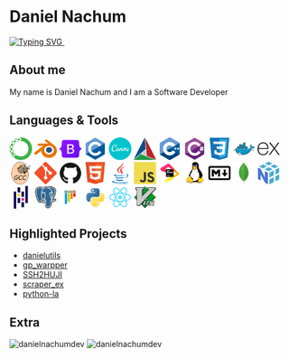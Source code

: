 <!-- markdownlint-disable MD033 MD041-->

<div >
<h1>
Daniel Nachum
</h1>
<div >
<a href="https://git.io/typing-svg" >
<img src="https://readme-typing-svg.herokuapp.com?font=Fira+Code&size=20&color=36BCF7FF&pause=250&width=800&height=75&lines=Software%20Developer;Musician" alt="Typing SVG" />
</a>
<img src="https://github-readme-stats.vercel.app/api?username=danielnachumdev&show_icons=true&locale=en&theme=grovbox" alt="" />
</div>
<div >
<h2>
About me
</h2>
My name is Daniel Nachum and I am a Software Developer
</div>
<div >
<h2>
Languages & Tools
</h2>
<img src="https://raw.githubusercontent.com/devicons/devicon/master/icons/anaconda/anaconda-original.svg" width="40" height="40" alt="anaconda" />
<img src="https://raw.githubusercontent.com/devicons/devicon/master/icons/blender/blender-original.svg" width="40" height="40" alt="blender" />
<img src="https://raw.githubusercontent.com/devicons/devicon/master/icons/bootstrap/bootstrap-original.svg" width="40" height="40" alt="bootstrap" />
<img src="https://raw.githubusercontent.com/devicons/devicon/master/icons/c/c-original.svg" width="40" height="40" alt="c" />
<img src="https://raw.githubusercontent.com/devicons/devicon/master/icons/canva/canva-original.svg" width="40" height="40" alt="canva" />
<img src="https://raw.githubusercontent.com/devicons/devicon/master/icons/cmake/cmake-original.svg" width="40" height="40" alt="cmake" />
<img src="https://raw.githubusercontent.com/devicons/devicon/master/icons/cplusplus/cplusplus-original.svg" width="40" height="40" alt="cplusplus" />
<img src="https://raw.githubusercontent.com/devicons/devicon/master/icons/csharp/csharp-original.svg" width="40" height="40" alt="csharp" />
<img src="https://raw.githubusercontent.com/devicons/devicon/master/icons/css3/css3-original.svg" width="40" height="40" alt="css3" />
<img src="https://raw.githubusercontent.com/devicons/devicon/master/icons/docker/docker-original.svg" width="40" height="40" alt="docker" />
<img src="https://raw.githubusercontent.com/devicons/devicon/master/icons/express/express-original.svg" width="40" height="40" alt="express" />
<img src="https://raw.githubusercontent.com/devicons/devicon/master/icons/gcc/gcc-original.svg" width="40" height="40" alt="gcc" />
<img src="https://raw.githubusercontent.com/devicons/devicon/master/icons/git/git-original.svg" width="40" height="40" alt="git" />
<img src="https://raw.githubusercontent.com/devicons/devicon/master/icons/github/github-original.svg" width="40" height="40" alt="github" />
<img src="https://raw.githubusercontent.com/devicons/devicon/master/icons/html5/html5-original.svg" width="40" height="40" alt="html5" />
<img src="https://raw.githubusercontent.com/devicons/devicon/master/icons/java/java-original.svg" width="40" height="40" alt="java" />
<img src="https://raw.githubusercontent.com/devicons/devicon/master/icons/javascript/javascript-original.svg" width="40" height="40" alt="javascript" />
<img src="https://raw.githubusercontent.com/devicons/devicon/master/icons/jetbrains/jetbrains-original.svg" width="40" height="40" alt="jetbrains" />
<img src="https://raw.githubusercontent.com/devicons/devicon/master/icons/linux/linux-original.svg" width="40" height="40" alt="linux" />
<img src="https://raw.githubusercontent.com/devicons/devicon/master/icons/markdown/markdown-original.svg" width="40" height="40" alt="markdown" />
<img src="https://raw.githubusercontent.com/devicons/devicon/master/icons/mongodb/mongodb-original.svg" width="40" height="40" alt="mongodb" />
<img src="https://raw.githubusercontent.com/devicons/devicon/master/icons/numpy/numpy-original.svg" width="40" height="40" alt="numpy" />
<img src="https://raw.githubusercontent.com/devicons/devicon/master/icons/pandas/pandas-original.svg" width="40" height="40" alt="pandas" />
<img src="https://raw.githubusercontent.com/devicons/devicon/master/icons/postgresql/postgresql-original.svg" width="40" height="40" alt="postgresql" />
<img src="https://raw.githubusercontent.com/devicons/devicon/master/icons/pytest/pytest-original.svg" width="40" height="40" alt="pytest" />
<img src="https://raw.githubusercontent.com/devicons/devicon/master/icons/python/python-original.svg" width="40" height="40" alt="python" />
<img src="https://raw.githubusercontent.com/devicons/devicon/master/icons/react/react-original.svg" width="40" height="40" alt="react" />
<img src="https://raw.githubusercontent.com/devicons/devicon/master/icons/vim/vim-original.svg" width="40" height="40" alt="vim" />
</div>
<div >
<h2>
Highlighted Projects
</h2>
<ul>
<li>
	<a href="https://www.github.com/danielnachumdev/danielutils" >
danielutils
</a>

</li>
<li>
	<a href="https://www.github.com/danielnachumdev/gp_warpper" >
gp_warpper
</a>

</li>
<li>
	<a href="https://www.github.com/danielnachumdev/SSH2HUJI" >
SSH2HUJI
</a>

</li>
<li>
	<a href="https://www.github.com/danielnachumdev/scraper_ex" >
scraper_ex
</a>

</li>
<li>
	<a href="https://www.github.com/danielnachumdev/python-la" >
python-la
</a>

</li>
</ul>
</div>
<div >
<h2>
Extra
</h2>
<img src="https://github-readme-stats.vercel.app/api/top-langs?username=danielnachumdev&show_icons=true&locale=en&layout=compact&theme=grovbox" alt="danielnachumdev" />
<img src="https://github-readme-streak-stats.herokuapp.com/?user=danielnachumdev&theme=grovbox" alt="danielnachumdev" />
</div>
</div>

